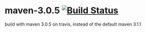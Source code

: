 maven-3.0.5 [![Build Status](https://travis-ci.org/PatrickRoumanoff/maven-3.0.5.png)](https://travis-ci.org/PatrickRoumanoff/maven-3.0.5)
===========

build with maven 3.0.5 on travis, instead of the default maven 3.1.1
